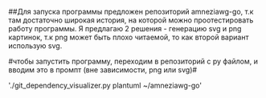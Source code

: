 ##Для запуска программы предложен репозиторий amneziawg-go, т.к там достаточно широкая история, на которой можно проотестировать работу программы. Я предлагаю 2 решения - генерацию svg и png картинок, т.к png может быть плохо 
читаемой, то как второй вариант использую svg.

#чтобы запустить программу, переходим в репозиторий с py файлом, и вводим это в промпт (вне зависимости, png или svg)#

'./git_dependency_visualizer.py plantuml ~/amneziawg-go'
